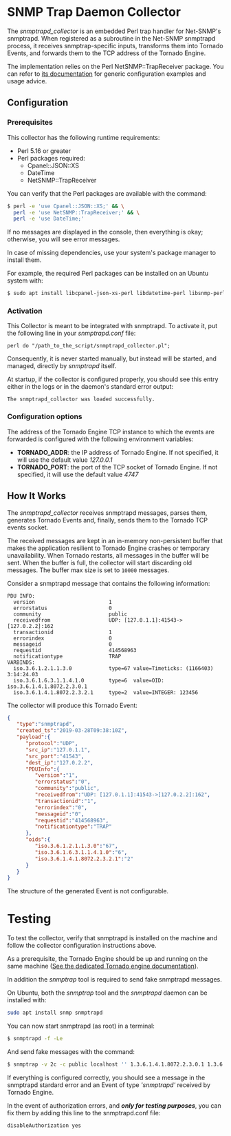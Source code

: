 # SNMP Trap Daemon Collector

The _snmptrapd_collector_ is an embedded Perl trap handler for Net-SNMP's snmptrapd.
When registered as a subroutine in the Net-SNMP snmptrapd process, it receives
snmptrap-specific inputs, transforms them into Tornado Events, and forwards them to
the TCP address of the Tornado Engine.

The implementation relies on the Perl NetSNMP::TrapReceiver package. You can refer to
[its documentation](https://metacpan.org/pod/NetSNMP::TrapReceiver)
for generic configuration examples and usage advice. 



## Configuration



### Prerequisites

This collector has the following runtime requirements:
- Perl 5.16 or greater
- Perl packages required:
  - Cpanel::JSON::XS
  - DateTime
  - NetSNMP::TrapReceiver

You can verify that the Perl packages are available with the command:
```bash
$ perl -e 'use Cpanel::JSON::XS;' && \
  perl -e 'use NetSNMP::TrapReceiver;' && \
  perl -e 'use DateTime;'
```

If no messages are displayed in the console, then everything is okay; otherwise, 
you will see error messages.

In case of missing dependencies, use your system's package manager to install them.

For example, the required Perl packages can be installed on an Ubuntu system with:
```bash
$ sudo apt install libcpanel-json-xs-perl libdatetime-perl libsnmp-perl
```



### Activation

This Collector is meant to be integrated with snmptrapd. To activate it, put the following line
in your _snmptrapd.conf_ file:

```
perl do "/path_to_the_script/snmptrapd_collector.pl"; 
```

Consequently, it is never started manually, but instead will be started, and managed,
directly by _snmptrapd_ itself.

At startup, if the collector is configured properly, you should see 
this entry either in the logs or in the daemon's standard error output:
```
The snmptrapd_collector was loaded successfully.
```


### Configuration options

The address of the Tornado Engine TCP instance to which the events are forwarded 
is configured with the following environment variables:
- __TORNADO_ADDR__: the IP address of Tornado Engine. If not specified, 
  it will use the default value _127.0.0.1_
- __TORNADO_PORT__: the port of the TCP socket of Tornado Engine. If not specified, 
  it will use the default value _4747_



## How It Works

The _snmptrapd_collector_ receives snmptrapd messages, parses them, generates Tornado Events
and, finally, sends them to the Tornado TCP events socket.

The received messages are kept in an in-memory non-persistent buffer that makes the application
resilient to Tornado Engine crashes or temporary unavailability.  When Tornado restarts, all
messages in the buffer will be sent.  When the buffer is full, the collector will start
discarding old messages.  The buffer max size is set to `10000` messages. 
 
Consider a snmptrapd message that contains the following information:
```
PDU INFO:
  version                        1
  errorstatus                    0
  community                      public
  receivedfrom                   UDP: [127.0.1.1]:41543->[127.0.2.2]:162
  transactionid                  1
  errorindex                     0
  messageid                      0
  requestid                      414568963
  notificationtype               TRAP
VARBINDS:
  iso.3.6.1.2.1.1.3.0            type=67 value=Timeticks: (1166403) 3:14:24.03
  iso.3.6.1.6.3.1.1.4.1.0        type=6  value=OID: iso.3.6.1.4.1.8072.2.3.0.1
  iso.3.6.1.4.1.8072.2.3.2.1     type=2  value=INTEGER: 123456
```

The collector will produce this Tornado Event:
```json
{
   "type":"snmptrapd",
   "created_ts":"2019-03-28T09:38:10Z",
   "payload":{
      "protocol":"UDP",
      "src_ip":"127.0.1.1",
      "src_port":"41543",
      "dest_ip":"127.0.2.2",
      "PDUInfo":{
         "version":"1",
         "errorstatus":"0",
         "community":"public",
         "receivedfrom":"UDP: [127.0.1.1]:41543->[127.0.2.2]:162",
         "transactionid":"1",
         "errorindex":"0",
         "messageid":"0",
         "requestid":"414568963",
         "notificationtype":"TRAP"
      },
      "oids":{
         "iso.3.6.1.2.1.1.3.0":"67",
         "iso.3.6.1.6.3.1.1.4.1.0":"6",
         "iso.3.6.1.4.1.8072.2.3.2.1":"2"
      }
   }
}
```

The structure of the generated Event is not configurable.



# Testing

To test the collector, verify that snmptrapd is installed on the machine and
follow the collector configuration instructions above.

As a prerequisite, the Tornado Engine should be up and running on the same machine 
([See the dedicated Tornado engine documentation](../../engine/doc/README.md)). 

In addition the _snmptrap_ tool is required to send fake snmptrapd messages.

On Ubuntu, both the _snmptrap_ tool and the _snmptrapd_ daemon can be installed with:
```bash
sudo apt install snmp snmptrapd
```

You can now start snmptrapd (as root) in a terminal:
```bash
$ snmptrapd -f -Le
```

And send fake messages with the command:
```bash
$ snmptrap -v 2c -c public localhost '' 1.3.6.1.4.1.8072.2.3.0.1 1.3.6.1.4.1.8072.2.3.2.1 i 123456
```

If everything is configured correctly, you should see a message in the snmptrapd stardard error
and an Event of type _'snmptrapd'_ received by Tornado Engine. 

In the event of authorization errors, and **_only for testing purposes_**, 
you can fix them by adding this line to the snmptrapd.conf file:
```
disableAuthorization yes
```
